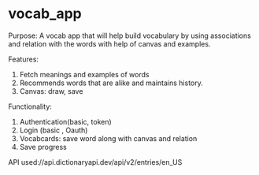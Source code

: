 # vocab_app

Purpose:
  A vocab app that will help build vocabulary by using associations and relation with the words with help of canvas and examples. 
  
  Features:
  1. Fetch meanings and examples of words
  2. Recommends words that are alike and maintains history.
  3. Canvas: draw, save
  
 Functionality:
 1. Authentication(basic, token)
 2. Login (basic , Oauth)
 3. Vocabcards: save word along with canvas and relation
 4. Save progress
 

 API used://api.dictionaryapi.dev/api/v2/entries/en_US
